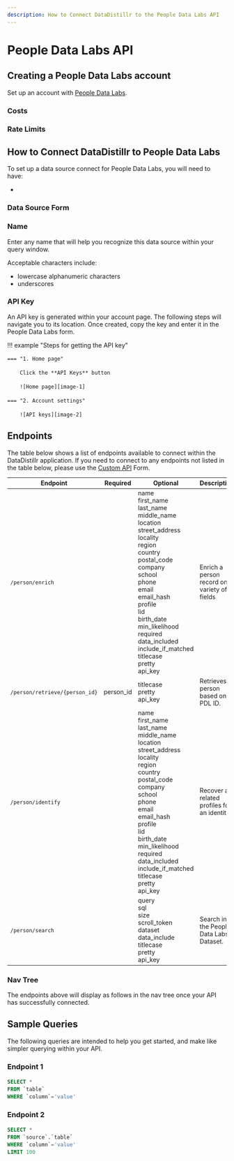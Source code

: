 ```yaml
---
description: How to Connect DataDistillr to the People Data Labs API
---
```


# People Data Labs API

## Creating a People Data Labs account
Set up an account with [People Data Labs](https://www.peopledatalabs.com/signup).

### Costs


### Rate Limits


## How to Connect DataDistillr to People Data Labs
To set up a data source connect for People Data Labs, you will need to have:

- 


### Data Source Form


### Name
Enter any name that will help you recognize this data source within your query window.

Acceptable characters include:
- lowercase alphanumeric characters
- underscores


### API Key
An API key is generated within your account page. The following steps will navigate you to its location. Once created, copy the key and enter it in the People Data Labs form.

!!! example "Steps for getting the API key"

    === "1. Home page"
    
        Click the **API Keys** button

        ![Home page][image-1]

    === "2. Account settings"

        ![API keys][image-2]



## Endpoints
The table below shows a list of endpoints available to connect within the DataDistillr application. If you need to connect to any endpoints not listed in the table below, please use the [Custom API](../../) Form.

| Endpoint                       | Required  | Optional                                                                                                                                                                                                                                                                                                                 | Description                                   |
|--------------------------------|-----------|--------------------------------------------------------------------------------------------------------------------------------------------------------------------------------------------------------------------------------------------------------------------------------------------------------------------------|-----------------------------------------------|
| `/person/enrich`               |           | name<br>first_name<br>last_name<br>middle_name<br>location<br>street_address<br>locality<br>region<br>country<br>postal_code<br>company<br>school<br>phone<br>email<br>email_hash<br>profile<br>lid<br>birth_date<br>min_likelihood<br>required<br>data_included<br>include_if_matched<br>titlecase<br>pretty<br>api_key | Enrich a person record on a variety of fields |
| `/person/retrieve/{person_id}` | person_id | titlecase<br>pretty<br>api_key                                                                                                                                                                                                                                                                                           | Retrieves a person based on a PDL ID.         |
| `/person/identify`             |           | name<br>first_name<br>last_name<br>middle_name<br>location<br>street_address<br>locality<br>region<br>country<br>postal_code<br>company<br>school<br>phone<br>email<br>email_hash<br>profile<br>lid<br>birth_date<br>min_likelihood<br>required<br>data_included<br>include_if_matched<br>titlecase<br>pretty<br>api_key | Recover all related profiles for an identity. |
| `/person/search`               |           | query<br>sql<br>size<br>scroll_token<br>dataset<br>data_include<br>titlecase<br>pretty<br>api_key                                                                                                                                                                                                                        | Search in the People Data Labs Dataset.       |


### Nav Tree
The endpoints above will display as follows in the nav tree once your API has successfully connected.



## Sample Queries

The following queries are intended to help you get started, and make like simpler querying within your API.

### Endpoint 1

```sql
SELECT * 
FROM `table`
WHERE `column`='value'
```

### Endpoint 2


```sql
SELECT *
FROM `source`.`table`
WHERE `column`='value'
LIMIT 100
```

[image-1]: ../../img/api/peopledatalabs/people-data-labs-home-page.png
[image-2]: ../../img/api/peopledatalabs/people-data-labs-api-keys.png